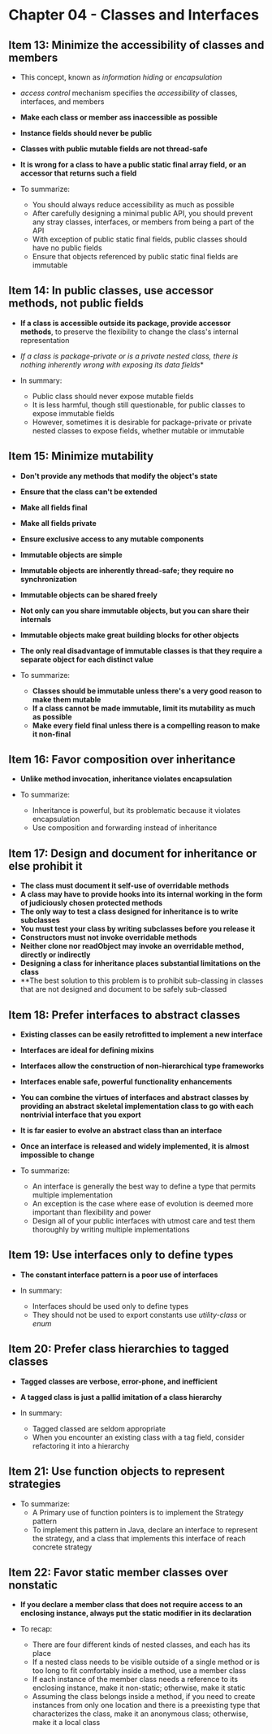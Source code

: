 # Chapter 04 - Classes and Interfaces

## Item 13: Minimize the accessibility of classes and members
* This concept, known as *information hiding* or *encapsulation*
* *access control* mechanism specifies the *accessibility* of classes, interfaces, and members
* **Make each class or member ass inaccessible as possible**
* **Instance fields should never be public**
* **Classes with public mutable fields are not thread-safe**
* **It is wrong for a class to have a public static final array field, or an accessor that returns such a field**

* To summarize:
    * You should always reduce accessibility as much as possible
    * After carefully designing a minimal public API, you should prevent any stray classes, interfaces, or members from being a part of the API
    * With exception of public static final fields, public classes should have no public fields
    * Ensure that objects referenced by public static final fields are immutable
    
## Item 14: In public classes, use accessor methods, not public fields
* **If a class is accessible outside its package, provide accessor methods**, to preserve the flexibility to change the class's internal representation
* *If a class is package-private or is a private nested class, there is nothing inherently wrong with exposing its data fields**

* In summary:
    * Public class should never expose mutable fields
    * It is less harmful, though still questionable, for public classes to expose immutable fields
    * However, sometimes it is desirable for package-private or private nested classes to expose fields, whether mutable or immutable
    
## Item 15: Minimize mutability
* **Don't provide any methods that modify the object's state**
* **Ensure that the class can't be extended**
* **Make all fields final**
* **Make all fields private**
* **Ensure exclusive access to any mutable components**

* **Immutable objects are simple**
* **Immutable objects are inherently thread-safe; they require no synchronization**
* **Immutable objects can be shared freely**
* **Not only can you share immutable objects, but you can share their internals**
* **Immutable objects make great building blocks for other objects**
* **The only real disadvantage of immutable classes is that they require a separate object for each distinct value**

* To summarize:
    * **Classes should be immutable unless there's a very good reason to make them mutable**
    * **If a class cannot be made immutable, limit its mutability as much as possible**
    * **Make every field final unless there is a compelling reason to make it non-final**
    
## Item 16: Favor composition over inheritance
* **Unlike method invocation, inheritance violates encapsulation**

* To summarize:
    * Inheritance is powerful, but its problematic because it violates encapsulation
    * Use composition and forwarding instead of inheritance
    
## Item 17: Design and document for inheritance or else prohibit it
* **The class must document it self-use of overridable methods**
* **A class may have to provide hooks into its internal working in the form of judiciously chosen protected methods**
* **The only way to test a class designed for inheritance is to write subclasses**
* **You must test your class by writing subclasses before you release it**
* **Constructors must not invoke overridable methods**
* **Neither clone nor readObject may invoke an overridable method, directly or indirectly**
* **Designing a class for inheritance places substantial limitations on the class**
* **The best solution to this problem is to prohibit sub-classing in classes that are not designed and document to be safely sub-classed

## Item 18: Prefer interfaces to abstract classes
* **Existing classes can be easily retrofitted to implement a new interface**
* **Interfaces are ideal for defining mixins**
* **Interfaces allow the construction of non-hierarchical type frameworks**
* **Interfaces enable safe, powerful functionality enhancements**
* **You can combine the virtues of interfaces and abstract classes by providing an abstract skeletal implementation class to go with each nontrivial interface that you export**

* **It is far easier to evolve an abstract class than an interface**
* **Once an interface is released and widely implemented, it is almost impossible to change**

* To summarize:
    * An interface is generally the best way to define a type that permits multiple implementation
    * An exception is the case where ease of evolution is deemed more important than flexibility and power
    * Design all of your public interfaces with utmost care and test them thoroughly by writing multiple implementations
    
## Item 19: Use interfaces only to define types
* **The constant interface pattern is a poor use of interfaces** 

* In summary:
    * Interfaces should be used only to define types
    * They should not be used to export constants use *utility-class* or *enum*
    
## Item 20: Prefer class hierarchies to tagged classes
* **Tagged classes are verbose, error-phone, and inefficient**
* **A tagged class is just a pallid imitation of a class hierarchy**

* In summary:
    * Tagged classed are seldom appropriate
    * When you encounter an existing class with a tag field, consider refactoring it into a hierarchy
    
## Item 21: Use function objects to represent strategies
* To summarize:
    * A Primary use of function pointers is to implement the Strategy pattern
    * To implement this pattern in Java, declare an interface to represent the strategy, and a class that implements this interface of reach concrete strategy
    
## Item 22: Favor static member classes over nonstatic
* **If you declare a member class that does not require access to an enclosing instance, always put the static modifier in its declaration**

* To recap:
    * There are four different kinds of nested classes, and each has its place
    * If a nested class needs to be visible outside of a single method or is too long to fit comfortably inside a method, use a member class
    * If each instance of the member class needs a reference to its enclosing instance, make it non-static; otherwise, make it static
    * Assuming the class belongs inside a method, if you need to create instances from only one location and there is a preexisting type that characterizes the class, make it an anonymous class; otherwise, make it a local class
